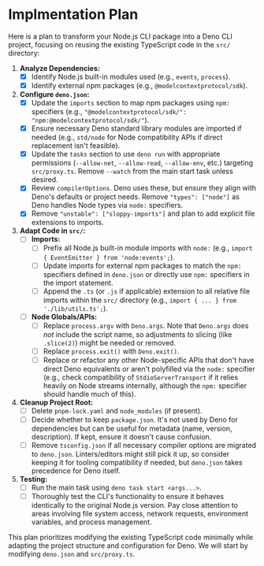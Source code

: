 # Implmentation Plan

Here is a plan to transform your Node.js CLI package into a Deno CLI project, focusing on reusing the existing TypeScript code in the `src/` directory:

1. **Analyze Dependencies:**
    - [x] Identify Node.js built-in modules used (e.g., `events`, `process`).
    - [x] Identify external npm packages (e.g., `@modelcontextprotocol/sdk`).
2. **Configure `deno.json`:**
    - [x] Update the `imports` section to map npm packages using `npm:` specifiers (e.g., `"@modelcontextprotocol/sdk/": "npm:@modelcontextprotocol/sdk/"`).
    - [x] Ensure necessary Deno standard library modules are imported if needed (e.g., `std/node` for Node compatibility APIs if direct replacement isn't feasible).
    - [x] Update the `tasks` section to use `deno run` with appropriate permissions (`--allow-net`, `--allow-read`, `--allow-env`, etc.) targeting `src/proxy.ts`. Remove `--watch` from the main start task unless desired.
    - [x] Review `compilerOptions`. Deno uses these, but ensure they align with Deno's defaults or project needs. Remove `"types": ["node"]` as Deno handles Node types via `node:` specifiers.
    - [x] Remove `"unstable": ["sloppy-imports"]` and plan to add explicit file extensions to imports.
3. **Adapt Code in `src/`:**
    - [ ] **Imports:**
        - [ ] Prefix all Node.js built-in module imports with `node:` (e.g., `import { EventEmitter } from 'node:events';`).
        - [ ] Update imports for external npm packages to match the `npm:` specifiers defined in `deno.json` or directly use `npm:` specifiers in the import statement.
        - [ ] Append the `.ts` (or `.js` if applicable) extension to all relative file imports within the `src/` directory (e.g., `import { ... } from './lib/utils.ts';`).
    - [ ] **Node Globals/APIs:**
        - [ ] Replace `process.argv` with `Deno.args`. Note that `Deno.args` does *not* include the script name, so adjustments to slicing (like `.slice(2)`) might be needed or removed.
        - [ ] Replace `process.exit()` with `Deno.exit()`.
        - [ ] Replace or refactor any other Node-specific APIs that don't have direct Deno equivalents or aren't polyfilled via the `node:` specifier (e.g., check compatibility of `StdioServerTransport` if it relies heavily on Node streams internally, although the `npm:` specifier should handle much of this).
4. **Cleanup Project Root:**
    - [ ] Delete `pnpm-lock.yaml` and `node_modules` (if present).
    - [ ] Decide whether to keep `package.json`. It's not used by Deno for dependencies but can be useful for metadata (name, version, description). If kept, ensure it doesn't cause confusion.
    - [ ] Remove `tsconfig.json` if all necessary compiler options are migrated to `deno.json`. Linters/editors might still pick it up, so consider keeping it for tooling compatibility if needed, but `deno.json` takes precedence for Deno itself.
5. **Testing:**
    - [ ] Run the main task using `deno task start <args...>`.
    - [ ] Thoroughly test the CLI's functionality to ensure it behaves identically to the original Node.js version. Pay close attention to areas involving file system access, network requests, environment variables, and process management.

This plan prioritizes modifying the existing TypeScript code minimally while adapting the project structure and configuration for Deno. We will start by modifying `deno.json` and `src/proxy.ts`.
